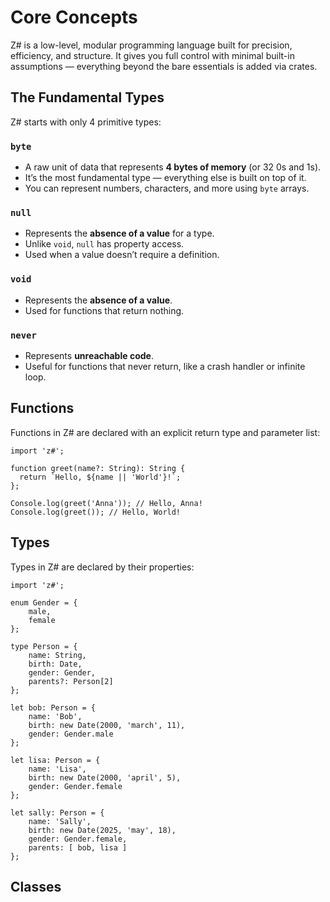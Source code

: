# Core Concepts

Z# is a low-level, modular programming language built for precision, efficiency, and structure. It gives you full control with minimal built-in assumptions — everything beyond the bare essentials is added via crates.

## The Fundamental Types

Z# starts with only 4 primitive types:

### `byte`

- A raw unit of data that represents **4 bytes of memory** (or 32 0s and 1s).
- It’s the most fundamental type — everything else is built on top of it.
- You can represent numbers, characters, and more using `byte` arrays.

### `null`

- Represents the **absence of a value** for a type.
- Unlike `void`, `null` has property access. 
- Used when a value doesn’t require a definition.

### `void`

- Represents the **absence of a value**.
- Used for functions that return nothing.

### `never`

- Represents **unreachable code**.
- Useful for functions that never return, like a crash handler or infinite loop.

## Functions

Functions in Z# are declared with an explicit return type and parameter list:

```zsharp
import 'z#';

function greet(name?: String): String {
  return `Hello, ${name || 'World'}!`;
};

Console.log(greet('Anna')); // Hello, Anna!
Console.log(greet()); // Hello, World! 
```

## Types

Types in Z# are declared by their properties:

```zsharp
import 'z#';

enum Gender = {
    male,
    female
};

type Person = {
    name: String,
    birth: Date,
    gender: Gender,
    parents?: Person[2]
};

let bob: Person = {
    name: 'Bob',
    birth: new Date(2000, 'march', 11),
    gender: Gender.male
};

let lisa: Person = {
    name: 'Lisa',
    birth: new Date(2000, 'april', 5),
    gender: Gender.female
};

let sally: Person = {
    name: 'Sally',
    birth: new Date(2025, 'may', 18),
    gender: Gender.female,
    parents: [ bob, lisa ]
};
```

## Classes

